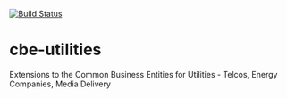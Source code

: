 [![Build Status](https://img.shields.io/circleci/project/github/Semprini/cbe-utilities.svg)](https://circleci.com/gh/Semprini/cbe-utilities)

# cbe-utilities
Extensions to the Common Business Entities for Utilities - Telcos, Energy Companies, Media Delivery
